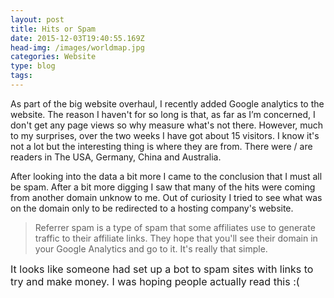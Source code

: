 ```yaml
---
layout: post
title: Hits or Spam
date: 2015-12-03T19:40:55.169Z
head-img: /images/worldmap.jpg
categories: Website
type: blog
tags: 
---
```


As part of the big website overhaul, I recently added Google analytics to the website. The reason I haven't for so long is that, as far as I’m concerned, I don't get any page views so why measure what's not there. However, much to my surprises, over the two weeks I have got about 15 visitors. I know it's not a lot but the interesting thing is where they are from. There were / are readers in The USA, Germany, China and Australia.
  

<!--more-->
  

After looking into the data a bit more I came to the conclusion that I must all be spam. After a bit more digging I saw that many of the hits were coming from another domain unknow to me. Out of curiosity I tried to see what was on the domain only to be redirected to a hosting company's website.
  

>Referrer spam is a type of spam that some affiliates use to generate traffic to their affiliate links. They hope that you'll see their domain in your Google Analytics and go to it. It's really that simple.
<span style="background-color:#ffffff;font-size:12pt;" />
<span style="background-color:#ffffff;font-size:12pt;" />
It looks like someone had set up a bot to spam sites with links to try and make money. I was hoping people actually read this :(
